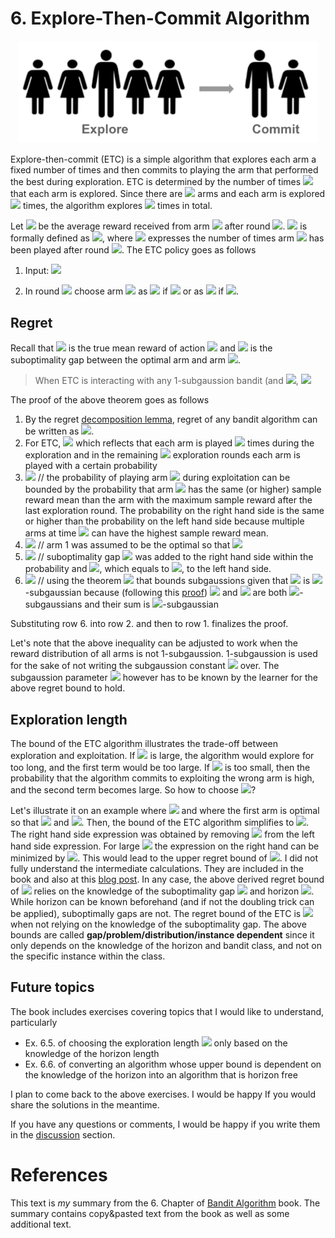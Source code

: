 # 6. Explore-Then-Commit Algorithm
<center>
<img width="480" src="./assets/6_explore_then_commit.png">
</center>

Explore-then-commit (ETC) is a simple algorithm that explores each arm a fixed number of times and then commits to playing the arm that performed the best during exploration. ETC is determined by the number of times <img src="https://render.githubusercontent.com/render/math?math=m"> that each arm is explored. Since there are <img src="https://render.githubusercontent.com/render/math?math=k"> arms and each arm is explored <img src="https://render.githubusercontent.com/render/math?math=m"> times, the algorithm explores <img src="https://render.githubusercontent.com/render/math?math=mk"> times in total. 

Let <img src="https://render.githubusercontent.com/render/math?math=\hat{u}_i(t)"> be the average reward received from arm <img src="https://render.githubusercontent.com/render/math?math=i"> after round <img src="https://render.githubusercontent.com/render/math?math=t">. <img src="https://render.githubusercontent.com/render/math?math=\hat{u}_i(t)"> is formally defined as 
<img src="https://render.githubusercontent.com/render/math?math=\hat{u}_i(t) = \frac{1}{T_i(t)}\sum_{s=1}^{t}\mathbb{I}\{A_s = i \}X_s">, where <img src="https://render.githubusercontent.com/render/math?math=T_i(t) = \sum_{s=1}^{t}\mathbb{I}\{A_s=i\}"> expresses the number of times arm <img src="https://render.githubusercontent.com/render/math?math=i"> has been played after round <img src="https://render.githubusercontent.com/render/math?math=t">. The ETC policy goes as follows
1. Input: <img src="https://render.githubusercontent.com/render/math?math=m">

2. In round <img src="https://render.githubusercontent.com/render/math?math=t"> choose arm <img src="https://render.githubusercontent.com/render/math?math=A_t"> as <img src="https://render.githubusercontent.com/render/math?math=(t \mod k) \%2B 1"> if <img src="https://render.githubusercontent.com/render/math?math=t \leq mk"> or as <img src="https://render.githubusercontent.com/render/math?math=\argmax_i\hat{\mu_i}(mk)"> if <img src="https://render.githubusercontent.com/render/math?math=t > mk">.

## Regret
Recall that <img src="https://render.githubusercontent.com/render/math?math=u_i"> is the true mean reward of action <img src="https://render.githubusercontent.com/render/math?math=i"> and <img src="https://render.githubusercontent.com/render/math?math=\Delta_i = \mu* - \mu_i"> is the suboptimality gap between the optimal arm and arm <img src="https://render.githubusercontent.com/render/math?math=\i">.

>When ETC is interacting with any 1-subgaussion bandit (and <img src="https://render.githubusercontent.com/render/math?math=1 \leq m \leq n/k)">, <img src="https://render.githubusercontent.com/render/math?math=R_n \leq m \sum_{i=1}^{k}\Delta_i \%2B (n - mk)\sum_{i=1}^{k}\Delta_i \exp(-\frac{m\Delta_i^2}{4})"> 


The proof of the above theorem goes as follows
1. By the regret [decomposition lemma](4_stochastic_bandits.md#decomposing-the-regret), regret of any bandit algorithm can be written as <img src="https://render.githubusercontent.com/render/math?math=\sum_{a \in A} \Delta_a \mathbb{E}[T_a(n)]">.
1. For ETC, <img src="https://render.githubusercontent.com/render/math?math=\mathbb{E}[T_i(n)] = m \%2B (n-mk)\mathbb{P}(A_{mk %2B 1} = i)"> which reflects that each arm is played <img src="https://render.githubusercontent.com/render/math?math=m"> times during the exploration and in the remaining <img src="https://render.githubusercontent.com/render/math?math=n - mk"> exploration rounds each arm is played with a certain probability
1. <img src="https://render.githubusercontent.com/render/math?math=\mathbb{P}(A_{mk %2B 1} = i) \leq \mathbb{P}(\hat{\mu}_i(mk) \geq \max_{j \neq i} \hat{\mu_j}(mk))"> // the probability of playing arm <img src="https://render.githubusercontent.com/render/math?math=i"> during exploitation can be bounded by the probability that arm <img src="https://render.githubusercontent.com/render/math?math=i"> has the same (or higher) sample reward mean than the arm with the maximum sample reward after the last exploration round. The probability on the right hand side is the same or higher than the probability on the left hand side because multiple arms at time <img src="https://render.githubusercontent.com/render/math?math=mk"> can have the highest sample reward mean.  
1. <img src="https://render.githubusercontent.com/render/math?math=\leq \mathbb{P}(\hat{\mu}_i(mk) \geq \hat{\mu_1}(mk))"> // arm 1 was assumed to be the optimal so that <img src="https://render.githubusercontent.com/render/math?math=\mu_1=\mu*=\max_i\mu_i">
1. <img src="https://render.githubusercontent.com/render/math?math== \mathbb{P}(\hat{\mu}_i(mk) - \mu_i - (\hat{\mu_1}(mk) - \mu_1) \geq \Delta_i)"> // suboptimality gap <img src="https://render.githubusercontent.com/render/math?math=\Delta_i"> was added to the right hand side within the probability and <img src="https://render.githubusercontent.com/render/math?math=\mu_1 - \mu_i">, which equals to <img src="https://render.githubusercontent.com/render/math?math=\Delta_i">, to the left hand side.
1. <img src="https://render.githubusercontent.com/render/math?math=\leq \exp(-\frac{m\Delta_{i}^2}{4})"> // using the theorem <img src="https://render.githubusercontent.com/render/math?math=\mathbb{E}[e^{\lambda X}] \leq e^{\lambda^2 \sigma^2 / 2}"> that bounds subgaussions given that <img src="https://render.githubusercontent.com/render/math?math=\hat{\mu}_i(mk) - \mu_i - (\hat{\mu_1}(mk) - \mu_1)"> is <img src="https://render.githubusercontent.com/render/math?math=\sqrt{2/m}">-subgaussian because (following this [proof](5_concentration_of_measure.md#bounding-the-sample-reward-mean)) <img src="https://render.githubusercontent.com/render/math?math=\hat{\mu}_i(mk) - \mu_i"> and <img src="https://render.githubusercontent.com/render/math?math=\hat{\mu_1}(mk) - \mu_1"> are both <img src="https://render.githubusercontent.com/render/math?math=1/\sqrt{m}">-subgaussians and their sum is <img src="https://render.githubusercontent.com/render/math?math=\sqrt{2/m}">-subgaussian  

Substituting row 6. into row 2. and then to row 1. finalizes the proof.  

Let's note that the above inequality can be adjusted to work when the reward distribution of all arms is not 1-subgaussion. 1-subgaussion is used for the sake of not writing the subgaussion constant <img src="https://render.githubusercontent.com/render/math?math=\sigma"> over. The subgaussion parameter <img src="https://render.githubusercontent.com/render/math?math=\sigma"> however has to be known by the learner for the above regret bound to hold.   


## Exploration length
The bound of the ETC algorithm illustrates the trade-off between exploration and exploitation. If  <img src="https://render.githubusercontent.com/render/math?math=m"> is large, the algorithm would explore for too long, and the first term would be too large. If <img src="https://render.githubusercontent.com/render/math?math=m"> is too small, then the probability that the algorithm commits to exploiting the wrong arm is high, and the second term becomes large. So how to choose <img src="https://render.githubusercontent.com/render/math?math=m">?

Let's illustrate it on an example where <img src="https://render.githubusercontent.com/render/math?math=k=2"> and where the first arm is optimal so that <img src="https://render.githubusercontent.com/render/math?math=\Delta_1 = 0"> and <img src="https://render.githubusercontent.com/render/math?math=\Delta = \Delta_2">. Then, the bound of the ETC algorithm simplifies to <img src="https://render.githubusercontent.com/render/math?math=R_n \leq m\Delta_i \%2B (n - 2m)\Delta \exp(-\frac{m\Delta_i^2}{4}) \leq m\Delta_i \%2B n\Delta \exp(-\frac{m\Delta_i^2}{4})">. The right hand side expression was obtained by removing <img src="https://render.githubusercontent.com/render/math?math=-2m\Delta \exp(-\frac{m\Delta_i^2}{4})"> from the left hand side expression. For large <img src="https://render.githubusercontent.com/render/math?math=n"> the expression on the right hand can be minimized by <img src="https://render.githubusercontent.com/render/math?math=m=\max\{1, \frac{4}{\Delta^2}\log(\frac{n\Delta^2}{4})\}">. This would lead to the upper regret bound of  <img src="https://render.githubusercontent.com/render/math?math=O(\sqrt{n})">. I did not fully understand the intermediate calculations. They are included in the book and also at this [blog post](https://banditalgs.com/2016/09/14/first-steps-explore-then-commit/#mjx-eqn-eqregret_g). In any case, the above derived regret bound of  <img src="https://render.githubusercontent.com/render/math?math=O(\sqrt{n})"> relies on the knowledge of the suboptimality gap <img src="https://render.githubusercontent.com/render/math?math=\Delta"> and horizon <img src="https://render.githubusercontent.com/render/math?math=n">. While horizon can be known beforehand (and if not the doubling trick can be applied), suboptimally gaps are not. The regret bound of the ETC is <img src="https://render.githubusercontent.com/render/math?math=O(n^{2/3})"> when not relying on the knowledge of the suboptimality gap. The above bounds are called **gap/problem/distribution/instance dependent** since it only depends on the knowledge of the horizon and bandit class, and not on the specific instance within the class.

## Future topics
The book includes exercises covering topics that I would like to understand, particularly 
* Ex. 6.5. of choosing the exploration length <img src="https://render.githubusercontent.com/render/math?math=m"> only based on the knowledge of the horizon length
* Ex. 6.6. of converting an algorithm whose upper bound is dependent on the knowledge of the horizon into an algorithm that is horizon free

I plan  to come back to the above exercises. I would be happy If you would share the solutions in the meantime.

If you have any questions or comments, I would be happy if you write them in the [discussion](https://github.com/azikoss/bandit_summaries/discussions/categories/6-explore-then-commit) section. 




# References
This text is *my* summary from the 6. Chapter of [Bandit Algorithm](https://tor-lattimore.com/downloads/book/book.pdf) book. The summary contains copy&pasted text from the book as well as some additional text. 
